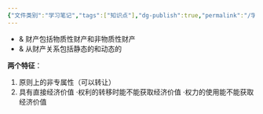 ```yaml
---
{"文件类别":"学习笔记","tags":["知识点"],"dg-publish":true,"permalink":"/学习笔记/知识点cheese/财产关系/","dgPassFrontmatter":true}
---
```


- & 财产包括物质性财产和非物质性财产 
- & 从财产关系包括静态的和动态的

**两个特征**：
1. 原则上的非专属性（可以转让）
2. 具有直接经济价值
·权利的转移时能不能获取经济价值
·权力的使用能不能获取经济价值